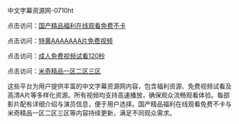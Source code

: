 中文字幕资源网-0710ht

点击访问：<a href="https://heiliaoll4qsx.pages.dev">国产精品福利在线观看免费不卡</a>

点击访问：<a href="https://heiliaoe8ajia.pages.dev">特黄AAAAAAA片免费视频</a>

点击访问：<a href="https://heiliaozj3tjd.pages.dev">成人免费视频试看120秒</a>

点击访问：<a href="https://heiliaoga6s9v.pages.dev">米奇精品一区二区三区</a>

这些平台为用户提供丰富的中文字幕资源网内容，包含福利资源、免费视频试看及高清A片等多样化资源。所有视频均支持高速播放，确保观众流畅观看体验。每部影片配有详细介绍与演员信息，便于用户选择。国产精品福利在线观看免费不卡与米奇精品一区二区三区等内容持续更新，满足不同观众需求。

<span style="display:none;">[Canonical link]()</span>
